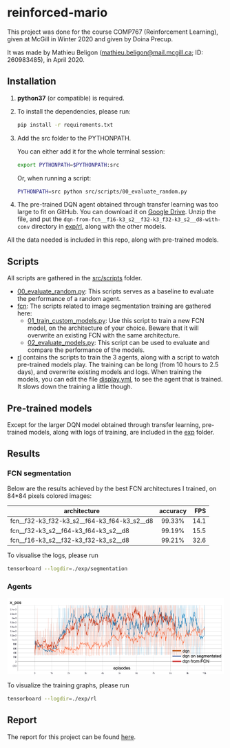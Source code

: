 # reinforced-mario

This project was done for the course COMP767 (Reinforcement Learning), given at McGill in Winter 2020 and given by Doina Precup.

It was made by Mathieu Beligon (mathieu.beligon@mail.mcgill.ca; ID: 260983485), in April 2020.

## Installation

1. **python37** (or compatible) is required.

2. To install the dependencies, please run:

    ```bash
    pip install -r requirements.txt
    ```

3. Add the src folder to the PYTHONPATH.

    You can either add it for the whole terminal session:
    ```bash
   export PYTHONPATH=$PYTHONPATH:src
    ```
   
   Or, when running a script:
   
   ```bash
   PYTHONPATH=src python src/scripts/00_evaluate_random.py
   ```
   
4. The pre-trained DQN agent obtained through transfer learning was too large to fit on GitHub. You can download it on [Google Drive](https://drive.google.com/open?id=1yooe_lz8ev8mPgfIwhqz9PsqnX5kKk-o). Unzip the file, and put the `dqn-from-fcn__f16-k3_s2__f32-k3_f32-k3_s2__d8-with-conv` directory in [exp/rl](exp/rl), along with the other models.
   
   
All the data needed is included in this repo, along with pre-trained models.



## Scripts

All scripts are gathered in the [src/scripts](src/scripts) folder.

 - [00_evaluate_random.py](src/scripts/00_evaluate_random.py): This scripts serves as a baseline to evaluate the performance of a random agent.
 - [fcn](src/scripts/fcn): The scripts related to image segmentation training are gathered here:
   - [01_train_custom_models.py](src/scripts/fcn/01_train_custom_models.py): Use this script to train a new FCN model, on the architecture of your choice. Beware that it will overwrite an existing FCN with the same architecture. 
   - [02_evaluate_models.py](src/scripts/fcn/02_evaluate_models.py): This script can be used to evaluate and compare the performance of the models.
 - [rl](src/scripts/rl) contains the scripts to train the 3 agents, along with a script to watch pre-trained models play. The training can be long (from 10 hours to 2.5 days), and overwrite existing models and logs. When training the models, you can edit the file [display.yml](display.yml), to see the agent that is trained. It slows down the training a little though.
 
 
## Pre-trained models

Except for the larger DQN model obtained through transfer learning, pre-trained models, along with logs of training, are included in the [exp](exp) folder.

## Results

### FCN segmentation

Below are the results achieved by the best FCN architectures I trained, on 84*84 pixels colored images:

| architecture | accuracy | FPS |
|----------|:-------------:|------:|
|fcn__f32-k3_f32-k3_s2__f64-k3_f64-k3_s2__d8| 99.33% | 14.1 |
|fcn__f32-k3_s2__f64-k3_f64-k3_s2__d8| 99.19% | 15.5 |
|fcn__f16-k3_s2__f32-k3_f32-k3_s2__d8| 99.21% | 32.6 |

To visualise the logs, please run

```bash
tensorboard --logdir=./exp/segmentation
```


### Agents

![Training graphs](report/resources/episode-metrics_x_pos.png)

To visualize the training graphs, please run

```bash
tensorboard --logdir=./exp/rl
```

## Report

The report for this project can be found [here](report/report.pdf).
